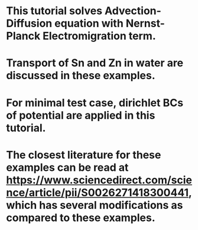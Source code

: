 # This tutorial solves Advection-Diffusion equation with Nernst-Planck Electromigration term.
# Transport of Sn and Zn in water are discussed in these examples. 
# For minimal test case, dirichlet BCs of potential are applied in this tutorial.
# The closest literature for these examples can be read at https://www.sciencedirect.com/science/article/pii/S0026271418300441, which has several modifications as compared to these examples. 
